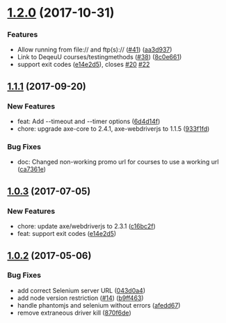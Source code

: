 <a name="1.2.0"></a>
# [1.2.0](https://github.com/dequelabs/axe-cli/compare/1.0.2...1.2.0) (2017-10-31)


### Features

* Allow running from file:// and ftp(s):// ([#41](https://github.com/dequelabs/axe-cli/issues/41)) ([aa3d937](https://github.com/dequelabs/axe-cli/commit/aa3d937))
* Link to DeqeuU courses/testingmethods ([#38](https://github.com/dequelabs/axe-cli/issues/38)) ([8c0e661](https://github.com/dequelabs/axe-cli/commit/8c0e661))
* support exit codes ([e14e2d5](https://github.com/dequelabs/axe-cli/commit/e14e2d5)), closes [#20](https://github.com/dequelabs/axe-cli/issues/20) [#22](https://github.com/dequelabs/axe-cli/issues/22)


<a name="1.1.1"></a>
## [1.1.1](https://github.com/dequelabs/axe-cli/compare/1.0.3...1.1.1) (2017-09-20)


### New Features

* feat: Add --timeout and --timer options ([6d4d14f](https://github.com/dequelabs/axe-cli/commit/6d4d14f80e63bef2d54b3704a818a8ca8b1bb0e3))
* chore: upgrade axe-core to 2.4.1, axe-webdriverjs to 1.1.5 ([933f1fd](https://github.com/dequelabs/axe-cli/commit/933f1fdb60b06c6fbbcf6d77763dd334d4df8d73))


### Bug Fixes

* doc: Changed non-working promo url for courses to use a working url ([ca7361e](https://github.com/dequelabs/axe-cli/commit/ca7361e653ccb8f3a0138d0dc5f800ff09136351))


<a name="1.0.3"></a>
## [1.0.3](https://github.com/dequelabs/axe-cli/compare/1.0.2...1.0.3) (2017-07-05)


### New Features

* chore: update axe/webdriverjs to 2.3.1 ([c16bc2f](https://github.com/dequelabs/axe-cli/commit/c16bc2f48f60fbdc556c983db396794cad083a71))
* feat: support exit codes ([e14e2d5](https://github.com/dequelabs/axe-cli/commit/e14e2d503fc52e6ca38378dd865f8948ed1f9d88))



<a name="1.0.2"></a>
## [1.0.2](https://github.com/dequelabs/axe-cli/compare/043d0a4...1.0.2) (2017-05-06)


### Bug Fixes

* add correct Selenium server URL ([043d0a4](https://github.com/dequelabs/axe-cli/commit/043d0a4))
* add node version restriction ([#14](https://github.com/dequelabs/axe-cli/issues/14)) ([b9ff463](https://github.com/dequelabs/axe-cli/commit/b9ff463))
* handle phantomjs and selenium without errors ([afedd67](https://github.com/dequelabs/axe-cli/commit/afedd67))
* remove extraneous driver kill ([870f6de](https://github.com/dequelabs/axe-cli/commit/870f6de))



